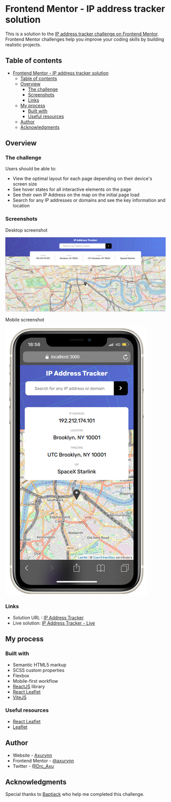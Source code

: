 # Frontend Mentor - IP address tracker solution

This is a solution to the [IP address tracker challenge on Frontend Mentor](https://www.frontendmentor.io/challenges/ip-address-tracker-I8-0yYAH0). Frontend Mentor challenges help you improve your coding skills by building realistic projects. 

## Table of contents

- [Frontend Mentor - IP address tracker solution](#frontend-mentor---ip-address-tracker-solution)
  - [Table of contents](#table-of-contents)
  - [Overview](#overview)
    - [The challenge](#the-challenge)
    - [Screenshots](#screenshots)
    - [Links](#links)
  - [My process](#my-process)
    - [Built with](#built-with)
    - [Useful resources](#useful-resources)
  - [Author](#author)
  - [Acknowledgments](#acknowledgments)

## Overview

### The challenge

Users should be able to:

- View the optimal layout for each page depending on their device's screen size
- See hover states for all interactive elements on the page
- See their own IP Address on the map on the initial page load
- Search for any IP addresses or domains and see the key information and location


### Screenshots

Desktop screenshot

![desktop-screenshot](./src/assets/screenshots/desktop-screenshot.png)

Mobile screenshot

![mobile-screenshot](./src/assets/screenshots/mobile-screenshot.png)


### Links

- Solution URL : [IP Address Tracker](https://github.com/Axurynn/ip-address-tracker)
- Live solution: [IP Address Tracker - Live](https://axurynn.github.io/ip-address-tracker/)


## My process

### Built with

- Semantic HTML5 markup
- SCSS custom properties
- Flexbox
- Mobile-first workflow
- [ReactJS](https://reactjs.org/) library
- [React Leaflet](https://react-leaflet.js.org/)
- [ViteJS](https://vitejs.dev/)

### Useful resources

- [React Leaflet](https://react-leaflet.js.org/)
- [Leaflet](https://leafletjs.com/)

## Author

- Website - [Axurynn](https://axurynn.fr)
- Frontend Mentor - [@axurynn](https://www.frontendmentor.io/profile/axurynn)
- Twitter - [@Drc_Axu](https://www.twitter.com/Drc_Axu)

## Acknowledgments

Special thanks to [Baptjack](https://baptjack.fr) who help me completed this challenge.
